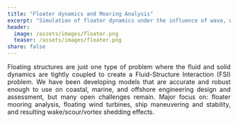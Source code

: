 ```yaml
---
title: "Floater dynamics and Mooring Analysis"
excerpt: "Simulation of floater dynamics under the influence of wave, wind, and current forces."
header:
  image: /assets/images/floater.png
  teaser: /assets/images/floater.png
share: false
---
```


<p style="text-align: justify;">
Floating structures are just one type of problem where the fluid and solid dynamics are tightly coupled to create a Fluid-Structure Interaction (FSI) problem. We have been developing models that are accurate and robust enough to use on coastal, marine, and offshore engineering design and assessment, but many open challenges remain. Major focus on: floater mooring analysis, floating wind turbines, ship maneuvering and stability, and resulting wake/scour/vortex shedding effects.
</p>
